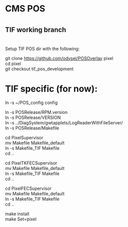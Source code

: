 #
# CMS POS
#
## TIF working branch
#


Setup TIF POS dir with the following:

git clone https://github.com/odysei/POSOverlay pixel<br />
cd pixel<br />
git checkout tif_pos_development

# TIF specific (for now):
ln -s ~/POS_config config<br />

ln -s POSRelease/RPM.version<br />
ln -s POSRelease/VERSION<br />
ln -s ../DiagSystem/gwtapplets/LogReaderWithFileServer/<br />
ln -s POSRelease/Makefile<br />

cd PixelSupervisor<br />
mv Makefile Makefile_default<br />
ln -s Makefile_TIF Makefile<br />
cd ..<br />

cd PixelTKFECSupervisor<br />
mv Makefile Makefile_default<br />
ln -s Makefile_TIF Makefile<br />
cd ..<br />

cd PixelFECSupervisor<br />
mv Makefile Makefile_default<br />
ln -s Makefile_TIF Makefile<br />
cd ..<br />

make install<br />
make Set=pixel<br />
